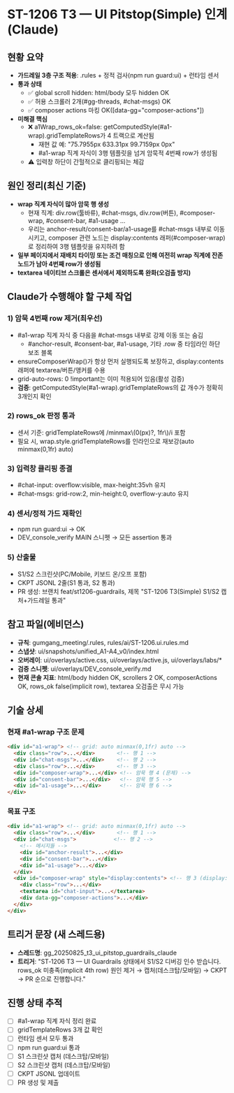 # ST-1206 T3 — UI Pitstop(Simple) 인계(Claude)

## 현황 요약
- **가드레일 3층 구조 적용**: .rules + 정적 검사(npm run guard:ui) + 런타임 센서
- **통과 상태**
  - ✅ global scroll hidden: html/body 모두 hidden OK
  - ✅ 허용 스크롤러 2개(#gg-threads, #chat-msgs) OK
  - ✅ composer actions 마킹 OK([data-gg="composer-actions"])
- **미해결 핵심**
  - ❌ a1Wrap_rows_ok=false: getComputedStyle(#a1-wrap).gridTemplateRows가 4 트랙으로 계산됨
    - 재현 값 예: "75.7955px 633.31px 99.7159px 0px"
    - #a1-wrap 직계 자식이 3행 템플릿을 넘겨 암묵적 4번째 row가 생성됨
  - ⚠️ 입력창 하단이 간헐적으로 클리핑되는 체감

## 원인 정리(최신 기준)
- **wrap 직계 자식이 많아 암묵 행 생성**
  - 현재 직계: div.row(툴바류), #chat-msgs, div.row(버튼), #composer-wrap, #consent-bar, #a1-usage …
  - 우리는 anchor-result/consent-bar/a1-usage를 #chat-msgs 내부로 이동시키고,
    composer 관련 노드는 display:contents 래퍼(#composer-wrap)로 정리하여 3행 템플릿을 유지하려 함
- **일부 페이지에서 재배치 타이밍 또는 조건 매칭으로 인해 여전히 wrap 직계에 잔존 노드가 남아 4번째 row가 생성됨**
- **textarea 네이티브 스크롤은 센서에서 제외하도록 완화(오검출 방지)**

## Claude가 수행해야 할 구체 작업

### 1) 암묵 4번째 row 제거(최우선)
- #a1-wrap 직계 자식 중 다음을 #chat-msgs 내부로 강제 이동 또는 숨김
  - #anchor-result, #consent-bar, #a1-usage, 기타 .row 중 타임라인 하단 보조 블록
- ensureComposerWrap()가 항상 먼저 실행되도록 보장하고, display:contents 래퍼에 textarea/버튼/앵커를 수용
- grid-auto-rows: 0 !important는 이미 적용되어 있음(활성 검증)
- **검증**: getComputedStyle(#a1-wrap).gridTemplateRows의 값 개수가 정확히 3개인지 확인

### 2) rows_ok 판정 통과
- 센서 기준: gridTemplateRows에 /minmax\\(0(px)?, 1fr\\)/i 포함
- 필요 시, wrap.style.gridTemplateRows를 인라인으로 재보강(auto minmax(0,1fr) auto)

### 3) 입력창 클리핑 종결
- #chat-input: overflow:visible, max-height:35vh 유지
- #chat-msgs: grid-row:2, min-height:0, overflow-y:auto 유지

### 4) 센서/정적 가드 재확인
- npm run guard:ui → OK
- DEV_console_verify MAIN 스니펫 → 모든 assertion 통과

### 5) 산출물
- S1/S2 스크린샷(PC/Mobile, 키보드 온/오프 포함)
- CKPT JSONL 2줄(S1 통과, S2 통과)
- PR 생성: 브랜치 feat/st1206-guardrails, 제목 "ST-1206 T3(Simple) S1/S2 캡처+가드레일 통과"

## 참고 파일(에비던스)
- **규칙**: gumgang_meeting/.rules, rules/ai/ST-1206.ui.rules.md
- **스냅샷**: ui/snapshots/unified_A1-A4_v0/index.html
- **오버레이**: ui/overlays/active.css, ui/overlays/active.js, ui/overlays/labs/*
- **검증 스니펫**: ui/overlays/DEV_console_verify.md
- **현재 콘솔 지표**: html/body hidden OK, scrollers 2 OK, composerActions OK, rows_ok false(implicit row), textarea 오검출은 무시 가능

## 기술 상세

### 현재 #a1-wrap 구조 문제
```html
<div id="a1-wrap"> <!-- grid: auto minmax(0,1fr) auto -->
  <div class="row">...</div>       <!-- 행 1 -->
  <div id="chat-msgs">...</div>    <!-- 행 2 -->
  <div class="row">...</div>       <!-- 행 3 -->
  <div id="composer-wrap">...</div> <!-- 암묵 행 4 (문제) -->
  <div id="consent-bar">...</div>   <!-- 암묵 행 5 -->
  <div id="a1-usage">...</div>      <!-- 암묵 행 6 -->
</div>
```

### 목표 구조
```html
<div id="a1-wrap"> <!-- grid: auto minmax(0,1fr) auto -->
  <div class="row">...</div>       <!-- 행 1 -->
  <div id="chat-msgs">            <!-- 행 2 -->
    <!-- 메시지들 -->
    <div id="anchor-result">...</div>
    <div id="consent-bar">...</div>
    <div id="a1-usage">...</div>
  </div>
  <div id="composer-wrap" style="display:contents"> <!-- 행 3 (display:contents로 grid 참여 안함) -->
    <div class="row">...</div>
    <textarea id="chat-input">...</textarea>
    <div data-gg="composer-actions">...</div>
  </div>
</div>
```

## 트리거 문장 (새 스레드용)
- **스레드명**: gg_20250825_t3_ui_pitstop_guardrails_claude
- **트리거**: "ST‑1206 T3 — UI Guardrails 상태에서 S1/S2 디버깅 인수 받습니다. rows_ok 미충족(implicit 4th row) 원인 제거 → 캡처(데스크탑/모바일) → CKPT → PR 순으로 진행합니다."

## 진행 상태 추적
- [ ] #a1-wrap 직계 자식 정리 완료
- [ ] gridTemplateRows 3개 값 확인
- [ ] 런타임 센서 모두 통과
- [ ] npm run guard:ui 통과
- [ ] S1 스크린샷 캡처 (데스크탑/모바일)
- [ ] S2 스크린샷 캡처 (데스크탑/모바일)
- [ ] CKPT JSONL 업데이트
- [ ] PR 생성 및 제출